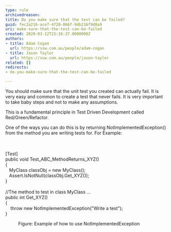 ```yaml
---
type: rule
archivedreason: 
title: Do you make sure that the test can be failed?
guid: fec2a216-ace7-4720-866f-9db216f9d0a9
uri: make-sure-that-the-test-can-be-failed
created: 2020-03-12T23:16:37.0000000Z
authors:
- title: Adam Cogan
  url: https://ssw.com.au/people/adam-cogan
- title: Jason Taylor
  url: https://ssw.com.au/people/jason-taylor
related: []
redirects:
- do-you-make-sure-that-the-test-can-be-failed

---
```



<p class="ssw15-rteElement-P">You should make sure that the unit test you created can actually fail. It is very easy and common to create a test that never fails. It is very important to take baby steps and not to make any assumptions.<br></p><p class="ssw15-rteElement-P">This is a fundamental principle in Test Driven Development called Red/Green/Refactor.<br></p>One of the ways you can do this is by returning NotImplementedException() from the method you are writing tests for. For Example&#58;<br>
<br><excerpt class='endintro'></excerpt><br>
<p class="ssw15-rteElement-CodeArea">[Test]<br> public void Test_ABC_MethodReturns_XYZ()<br> &#123;<br>&#160; &#160;MyClass classObj = new MyClass();<br>&#160; &#160;Assert.IsNotNull(classObj.Get_XYZ());<br> &#125;<br> <br> //The method to test in class MyClass ...<br> public int Get_XYZ()<br> &#123;<br>&#160; &#160; throw new NotImplementedException(&quot;Write a test&quot;);<br> &#125;</p><dd class="ssw15-rteElement-FigureNormal">Figure&#58; Example of how to use NotImplementedException​​​<br></dd>


